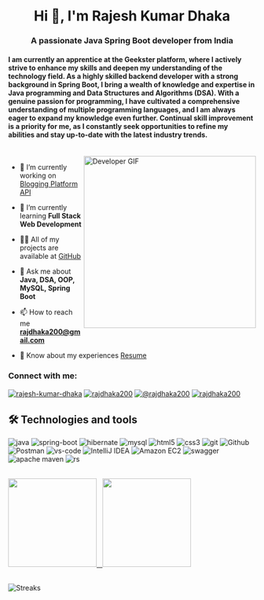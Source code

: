 <h1 align="center">Hi 👋, I'm Rajesh Kumar Dhaka</h1>
<h3 align="center">A passionate Java Spring Boot developer from India</h3>

#### I am currently an apprentice at the Geekster platform, where I actively strive to enhance my skills and deepen my understanding of the technology field. As a highly skilled backend developer with a strong background in Spring Boot, I bring a wealth of knowledge and expertise in Java programming and Data Structures and Algorithms (DSA). With a genuine passion for programming, I have cultivated a comprehensive understanding of multiple programming languages, and I am always eager to expand my knowledge even further. Continual skill improvement is a priority for me, as I constantly seek opportunities to refine my abilities and stay up-to-date with the latest industry trends.

<br>
 <img align="right" src="https://gomycode.com/wp-content/uploads/2023/09/39998-web-development.gif" alt="Developer GIF" width="350">


- 🔭 I’m currently working on [Blogging Platform API](https://github.com/Rajdhaka/bloggingPlatform)

- 🌱 I’m currently learning **Full Stack Web Development**

- 👨‍💻 All of my projects are available at [GitHub](https://github.com/Rajdhaka?tab=repositories)

- 💬 Ask me about **Java, DSA, OOP, MySQL, Spring Boot**

- 📫 How to reach me **rajdhaka200@gmail.com**

- 📄 Know about my experiences [Resume](https://drive.google.com/file/d/1EZDuaKAhnM1qohrki36zQ17jirD6BQXF/view?usp=drive_link)

<h3 align="left">Connect with me:</h3>
<p align="left">
<a href="https://linkedin.com/in/rajesh-kumar-dhaka" target="blank"><img align="center" src="https://img.shields.io/badge/LinkedIn-0A66C2.svg?style= flat-square&logo=LinkedIn&logoColor=white" alt="rajesh-kumar-dhaka"  /></a>
<a href="https://www.leetcode.com/rajdhaka200" target="blank"><img align="center" src="https://img.shields.io/badge/LeetCode-FFA116.svg?style= flat-square&logo=LeetCode&logoColor=white" alt="rajdhaka200"  /></a>
<a href="https://www.hackerrank.com/@rajdhaka200" target="blank"><img align="center" src="https://img.shields.io/badge/HackerRank-00EA64.svg?style= flat-square&logo=HackerRank&logoColor=white" alt="@rajdhaka200"  /></a>
<a href="https://auth.geeksforgeeks.org/user/rajdhaka200" target="blank"><img align="center" src="https://img.shields.io/badge/GeeksforGeeks-2F8D46.svg?style= flat-square&logo=GeeksforGeeks&logoColor=white" alt="rajdhaka200"  /></a>
</p>

## 🛠  Technologies and tools

<p>
  <img alt="java" src="https://img.shields.io/badge/Java-ED8B00?style=flat-square&logo=openjdk&logoColor=white" />
  <img alt="spring-boot" src="https://img.shields.io/badge/Spring%20Boot-6DB33F?style=flat-square&logo=spring-boot&logoColor=white" />
   <img alt="hibernate" src="https://img.shields.io/badge/Hibernate-59666C?style=flat-square&logo=Hibernate&logoColor=white" />
  <img alt="mysql" src="https://img.shields.io/badge/MySQL-005C84?style=flat-square&logo=mysql&logoColor=white" />
<!--   <img alt="spring-boot" src="https://img.shields.io/static/v1?style=flat-square&message=Spring+Boot&color=6DB33F&logo=Spring+Boot&logoColor=FFFFFF&label=" /> -->
  <img alt="html5" src="https://img.shields.io/badge/-HTML5-E34F26?style=flat-square&logo=html5&logoColor=white" />
  <img alt="css3" src="https://img.shields.io/badge/CSS3-1572B6?style=flat-square&logo=css3&logoColor=white" />
<!--   <img alt="javascript" src="https://img.shields.io/badge/JavaScript-F7DF1E?style=flat-square&logo=JavaScript&logoColor=orange" /> -->
<!--   <img alt="React" src="https://img.shields.io/badge/-React-45b8d8?style=flat-square&logo=react&logoColor=white" /> -->
<!--   <img alt="mysql" src="https://img.shields.io/static/v1?style=flat-square&message=MySQL&color=4479A1&logo=MySQL&logoColor=FFFFFF&label=" /> -->
  <img alt="git" src="https://img.shields.io/badge/-Git-F05032?style=flat-square&logo=git&logoColor=white" />
  <img alt="Github" src="https://img.shields.io/static/v1?style=flat-square&message=GitHub&color=181717&logo=GitHub&logoColor=FFFFFF&label" />
   <img alt="Postman" src="https://img.shields.io/static/v1?style=flat-square&message=Postman&color=FF6C37&logo=Postman&logoColor=FFFFFF&label=" />
 <img alt="vs-code" src="https://img.shields.io/static/v1?style=flat-square&message=Visual+Studio+Code&color=007ACC&logo=Visual+Studio+Code&logoColor=FFFFFF&label=" />
   <img alt="IntelliJ IDEA" src="https://img.shields.io/static/v1?style=flat-square&message=IntelliJ+IDEA&color=007ACC&logo=IntelliJ+IDEA&logoColor=FFFFFF&label=" />
  <img alt="Amazon EC2" src="https://img.shields.io/badge/Amazon%20EC2-FF9900.svg?style=flat-square&logo=Amazon-EC2&logoColor=white" />
   <img alt="swagger" src="https://img.shields.io/badge/Swagger-85EA2D.svg?style=flat-square&logo=Swagger&logoColor=black" />
   <img alt="apache maven" src="https://img.shields.io/badge/Apache%20Maven-C71A36.svg?style=flat-square&logo=Apache-Maven&logoColor=white" />
  <img alt="rs" src="https://img.shields.io/badge/REST {API}-009688.svg?style=flat-square&logo=FastAPI&logoColor=white" />
    <!-- <img alt="Eclipse IDE" src="https://img.shields.io/badge/Eclipse%20IDE-2C2255.svg?style=flat-square&logo=Eclipse-IDE&logoColor=white" />
   <img alt="Notepad" src="https://img.shields.io/static/v1?style=flat-square&message=Notepad%2B%2B&color=222222&logo=Notepad%2B%2B&logoColor=90E59A&label="/>
  <img alt="spotify" src="https://img.shields.io/static/v1?style=flat-square&message=Spotify&color=1DB954&logo=Spotify&logoColor=FFFFFF&label=" />
  <img alt="Brave browser" src="https://img.shields.io/badge/-Brave_Browser-FB542B?style=flat-square&logo=brave&logoColor=white" /> -->
</p>

<!-- <hr>
<h2 align="center">🔥 Languages & Frameworks & Tools & Abilities 🔥</h2>
<-->

<br> 

<div>
  <a href="https://github.com/Rajdhaka">
  <img height="180em" src="https://github-readme-stats.vercel.app/api?username=Rajdhaka&show_icons=true&theme=rose_pine&include_all_commits=true&count_private=true"/> 
    &nbsp;
      <a href="#"><img height="180em" src="https://github-readme-stats.vercel.app/api/top-langs/?username=Rajdhaka&theme=rose_pine"></a>

</div>  

<!-- <div>
  
[![Nikhil's github stats](https://github-readme-stats.vercel.app/api?username=n1khilnick&count_private=true&show_icons=true&theme=react&hide_rank=false)](https://github.com/anuraghazra/github-readme-stats)

![Top Langs](https://github-readme-stats.vercel.app/api/top-langs/?username=n1khilnick&layout=compact&theme=react)
  

</div>  
 -->
  
 <br>
  
![Streaks](https://github-readme-streak-stats.herokuapp.com/?user=Rajdhaka&theme=rose_pine)

<!-- ![Github Activity](https://activity-graph.herokuapp.com/graph?username=n1khilnick&theme=dracula&color=B994E6&bg_color=141321) -->

<br>

